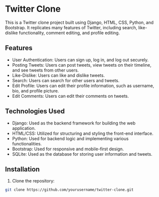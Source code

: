 # Twitter Clone

This is a Twitter clone project built using Django, HTML, CSS, Python, and Bootstrap. It replicates many features of Twitter, including search, like-dislike functionality, comment editing, and profile editing.

## Features

- User Authentication: Users can sign up, log in, and log out securely.
- Posting Tweets: Users can post tweets, view tweets on their timeline, and see tweets from other users.
- Like-Dislike: Users can like and dislike tweets.
- Search: Users can search for other users and tweets.
- Edit Profile: Users can edit their profile information, such as username, bio, and profile picture.
- Edit Comments: Users can edit their comments on tweets.

## Technologies Used

- Django: Used as the backend framework for building the web application.
- HTML/CSS: Utilized for structuring and styling the front-end interface.
- Python: Used for backend logic and implementing various functionalities.
- Bootstrap: Used for responsive and mobile-first design.
- SQLite: Used as the database for storing user information and tweets.

## Installation

1. Clone the repository:

```bash
git clone https://github.com/yourusername/twitter-clone.git
